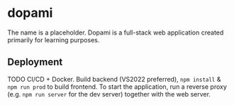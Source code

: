 # dopami

The name is a placeholder. Dopami is a full-stack web application created primarily for learning purposes.

## Deployment

TODO CI/CD + Docker. Build backend (VS2022 preferred), `npm install` & `npm run prod` to build frontend. To start the application, run a reverse proxy (e.g. `npm run server` for the dev server) together with the web server.
